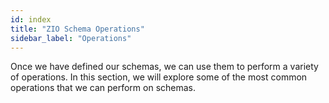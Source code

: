 ```yaml
---
id: index
title: "ZIO Schema Operations"
sidebar_label: "Operations"
---
```


Once we have defined our schemas, we can use them to perform a variety of operations. In this section, we will explore some of the most common operations that we can perform on schemas.
 